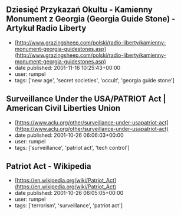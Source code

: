 ## Dziesięć Przykazań Okultu - Kamienny Monument z Georgia (Georgia Guide Stone) - Artykuł Radio Liberty
 - [http://www.grazingsheep.com/polski/radio-liberty/kamienny-monument-georgia-guidestones.asp](http://www.grazingsheep.com/polski/radio-liberty/kamienny-monument-georgia-guidestones.asp)
 - date published: 2001-11-16 10:25:43+00:00
 - user: rumpel
 - tags: ['new age', 'secret societies', 'occult', 'georgia guide stone']

## Surveillance Under the USA/PATRIOT Act | American Civil Liberties Union
 - [https://www.aclu.org/other/surveillance-under-usapatriot-act](https://www.aclu.org/other/surveillance-under-usapatriot-act)
 - date published: 2001-10-26 06:06:03+00:00
 - user: rumpel
 - tags: ['surveillance', 'patriot act', 'tech control']

## Patriot Act - Wikipedia
 - [https://en.wikipedia.org/wiki/Patriot_Act](https://en.wikipedia.org/wiki/Patriot_Act)
 - date published: 2001-10-26 06:05:05+00:00
 - user: rumpel
 - tags: ['terrorism', 'surveillance', 'patriot act']

